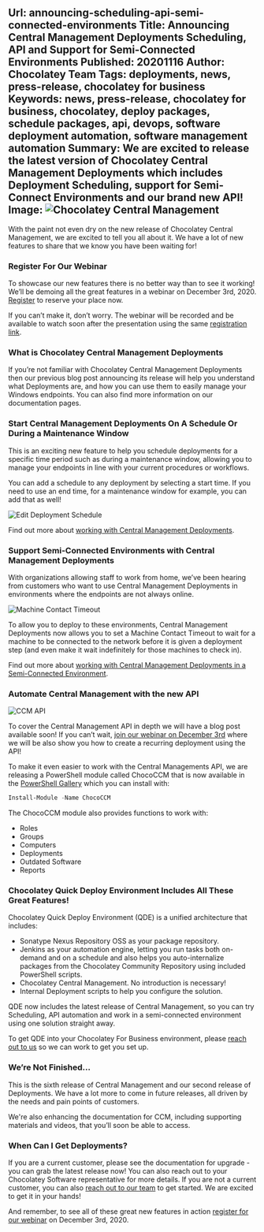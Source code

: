 Url: announcing-scheduling-api-semi-connected-environments
Title: Announcing Central Management Deployments Scheduling, API and Support for Semi-Connected Environments
Published: 20201116
Author: Chocolatey Team
Tags: deployments, news, press-release, chocolatey for business
Keywords: news, press-release, chocolatey for business, chocolatey, deploy packages, schedule packages, api, devops, software deployment automation, software management automation
Summary: We are excited to release the latest version of Chocolatey Central Management Deployments which includes Deployment Scheduling, support for Semi-Connect Environments and our brand new API!
Image: <img src="/content/images/blog/centralmanagement.png" alt="Chocolatey Central Management" title="Chocolatey Central Management" />
---

With the paint not even dry on the new release of Chocolatey Central Management, we are excited to tell you all about it. We have a lot of new features to share that we know you have been waiting for!

### Register For Our Webinar
To showcase our new features there is no better way than to see it working! We’ll be demoing all the great features in a webinar on December 3rd, 2020. [Register](https://chocolatey.zoom.us/webinar/register/2016050271071/WN__AtcpeIbQnGACco6PE2QbA) to reserve your place now.

If you can’t make it, don’t worry. The webinar will be recorded and be available to watch soon after the presentation using the same [registration link](https://chocolatey.zoom.us/webinar/register/2016050271071/WN__AtcpeIbQnGACco6PE2QbA).

### What is Chocolatey Central Management Deployments
If you’re not familiar with Chocolatey Central Management Deployments then our previous blog post announcing its release will help you understand what Deployments are, and how you can use them to easily manage your Windows endpoints. You can also find more information on our documentation pages.

### Start Central Management Deployments On A Schedule Or During a Maintenance Window
This is an exciting new feature to help you schedule deployments for a specific time period such as during a maintenance window, allowing you to manage your endpoints in line with your current procedures or workflows.

You can add a schedule to any deployment by selecting a start time. If you need to use an end time, for a maintenance window for example, you can add that as well!

<div class="text-center"><img class="img-fluid border mb-3 w-100" src="/content/images/blog/CCM_Deployments_Edit_Schedule.gif" alt="Edit Deployment Schedule" title="Edit Deployment Schedule" /></div>

Find out more about [working with Central Management Deployments](https://chocolatey.org/docs/central-management-deployments).

### Support Semi-Connected Environments with Central Management Deployments
With organizations allowing staff to work from home, we’ve been hearing from customers who want to use Central Management Deployments in environments where the endpoints are not always online.

<div class="text-center"><img class="img-fluid border mb-3 w-100" src="/content/images/blog/CCM_Deployments_Edit_MachineContactTimeout.jpg" alt="Machine Contact Timeout" title="Machine Contact Timeout" /></div>

To allow you to deploy to these environments, Central Management Deployments now allows you to set a Machine Contact Timeout to wait for a machine to be connected to the network before it is given a deployment step (and even make it wait indefinitely for those machines to check in).

Find out more about [working with Central Management Deployments in a Semi-Connected Environment](https://chocolatey.org/docs/central-management-deployments#how-can-i-run-deployments-in-a-semi-connected-environment).

### Automate Central Management with the new API
<div class="text-center"><img class="img-fluid border mb-3 w-100" src="/content/images/blog/CCM_API.gif" alt="CCM API" title="CCM API" /></div>

To cover the Central Management API in depth we will have a blog post available soon! If you can’t wait, [join our webinar on December 3rd](https://chocolatey.zoom.us/webinar/register/2016050271071/WN__AtcpeIbQnGACco6PE2QbA) where we will be also show you how to create a recurring deployment using the API!

To make it even easier to work with the Central Managements API, we are releasing a PowerShell module called ChocoCCM that is now available in the [PowerShell Gallery](https://www.powershellgallery.com/packages/ChocoCCM) which you can install with:

```powershell
Install-Module -Name ChocoCCM
```

The ChocoCCM module also provides functions to work with:

* Roles
* Groups
* Computers
* Deployments
* Outdated Software
* Reports

### Chocolatey Quick Deploy Environment Includes All These Great Features!
Chocolatey Quick Deploy Environment (QDE) is a unified architecture that includes:

* Sonatype Nexus Repository OSS as your package repository.
* Jenkins as your automation engine, letting you run tasks both on-demand and on a schedule and also helps you auto-internalize packages from the Chocolatey Community Repository using included PowerShell scripts.
* Chocolatey Central Management. No introduction is necessary!
* Internal Deployment scripts to help you configure the solution.

QDE now includes the latest release of Central Management, so you can try Scheduling, API automation and work in a semi-connected environment using one solution straight away.

To get QDE into your Chocolatey For Business environment, please [reach out to us](https://chocolatey.org/contact/quick-deployment) so we can work to get you set up.

### We’re Not Finished...
This is the sixth release of Central Management and our second release of Deployments. We have a lot more to come in future releases, all driven by the needs and pain points of customers.

We're also enhancing the documentation for CCM, including supporting materials and videos, that you’ll soon be able to access.

### When Can I Get Deployments?
If you are a current customer, please see the documentation for upgrade - you can grab the latest release now! You can also reach out to your Chocolatey Software representative for more details. If you are not a current customer, you can also [reach out to our team](https://chocolatey.org/contact/trial) to get started. We are excited to get it in your hands!

And remember, to see all of these great new features in action [register for our webinar](https://chocolatey.zoom.us/webinar/register/2016050271071/WN__AtcpeIbQnGACco6PE2QbA) on December 3rd, 2020.